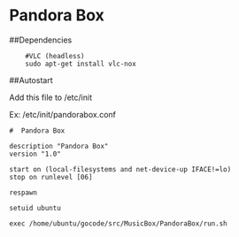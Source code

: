Pandora Box
===========


##Dependencies

```
	#VLC (headless)
	sudo apt-get install vlc-nox

```


##Autostart

Add this file to /etc/init

Ex: /etc/init/pandorabox.conf

```
#  Pandora Box

description "Pandora Box"
version "1.0"

start on (local-filesystems and net-device-up IFACE!=lo) 
stop on runlevel [06]

respawn

setuid ubuntu

exec /home/ubuntu/gocode/src/MusicBox/PandoraBox/run.sh

```

